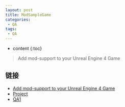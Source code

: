 ```yaml
---
layout: post
title: ModSampleGame
categories: 
 - QA
tags:
 - QA
---
```


* content
{:toc}

> Add mod-support to your Unreal Engine 4 Game




## 链接

* [Add mod-support to your Unreal Engine 4 Game](http://www.tomlooman.com/add-mod-support-to-your-unreal-engine-4-game/)
* [Project](https://github.com/tomlooman/ModSampleGame)
* [QA1](https://answers.unrealengine.com/questions/441742/ios-launch-error-no-modules-found-to-build.html)